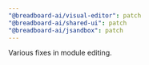 ```yaml
---
"@breadboard-ai/visual-editor": patch
"@breadboard-ai/shared-ui": patch
"@breadboard-ai/jsandbox": patch
---
```


Various fixes in module editing.

